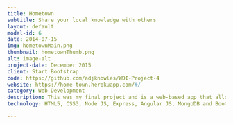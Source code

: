 ```yaml
---
title: Hometown
subtitle: Share your local knowledge with others
layout: default
modal-id: 6
date: 2014-07-15
img: hometownMain.png
thumbnail: hometownThumb.png
alt: image-alt
project-date: December 2015
client: Start Bootstrap
code: https://github.com/adjknowles/WDI-Project-4
website: https://home-town.herokuapp.com/#/
category: Web Development
description: This was my final project and is a web-based app that allows users to share their local knowledge about their hometown. Initially I created the back-end API and ran tests in the mongo database and Insomnia. I then focused on the front-end, implementing the Google APIs and creating the partial view pages. After this I concentrated on the styling, using Bootstrap as the front-end CSS framework as well as custom CSS.
technology: HTML5, CSS3, Node JS, Express, Angular JS, MongoDB and Bootstrap.

---
```

